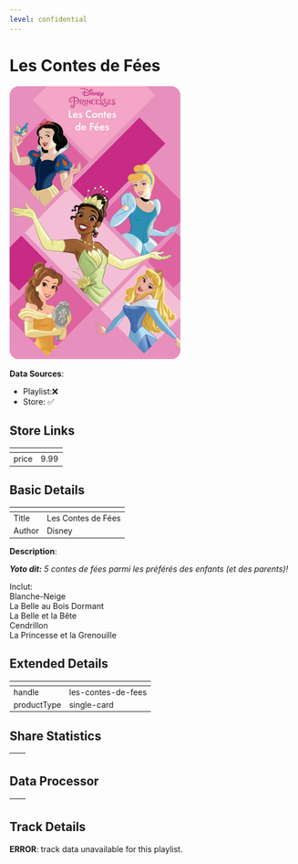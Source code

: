 ```yaml
---
level: confidential
---
```

# Les Contes de Fées

![card_[fKAHf].png](../../img/cards/card_[fKAHf].png)

**Data Sources**: 

- Playlist:❌
- Store: ✅


## Store Links

| <!-- --> | <!-- --> |
| - | - |
| price | 9.99 |


## Basic Details

| <!-- --> | <!-- --> |
| - | - |
| Title | Les Contes de Fées |
| Author | Disney |

**Description**:

_**Yoto dit:** 5 contes de fées parmi les préférés des enfants (et des parents)!_

Inclut:  
Blanche-Neige  
La Belle au Bois Dormant  
La Belle et la Bête  
Cendrillon  
La Princesse et la Grenouille


## Extended Details

| <!-- --> | <!-- --> |
| - | - |
| handle | les-contes-de-fees |
| productType | single-card |


## Share Statistics

| <!-- --> | <!-- --> |
| - | - |


## Data Processor

| <!-- --> | <!-- --> |
| - | - |


## Track Details

**ERROR**: track data unavailable for this playlist.
